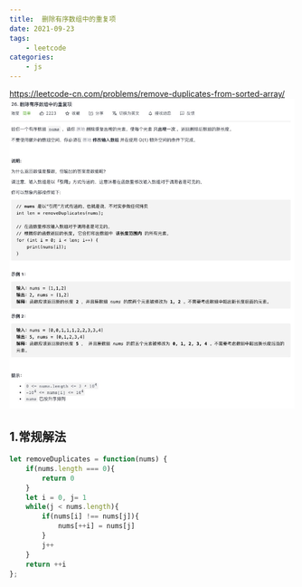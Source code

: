 ```yaml
---
title:  删除有序数组中的重复项
date: 2021-09-23
tags:
    - leetcode
categories:
    - js
---
```


<https://leetcode-cn.com/problems/remove-duplicates-from-sorted-array/>
![ 删除有序数组中的重复项](./img/26.jpg)

## 1.常规解法

```js
let removeDuplicates = function(nums) {
    if(nums.length === 0){
        return 0
    }
    let i = 0, j= 1
    while(j < nums.length){
        if(nums[i] !== nums[j]){
            nums[++i] = nums[j]
        }
        j++
    }
    return ++i
};
```
